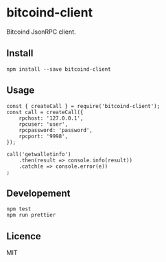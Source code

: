 # bitcoind-client

Bitcoind JsonRPC client.

## Install

```
npm install --save bitcoind-client
```

## Usage

```
const { createCall } = require('bitcoind-client');
const call = createCall({
    rpchost: '127.0.0.1',
    rpcuser: 'user',
    rpcpassword: 'password',
    rpcport: '9998',
});

call('getwalletinfo')
    .then(result => console.info(result))
    .catch(e => console.error(e))
;
```

## Developement
```
npm test
npm run prettier
```

## Licence

MIT